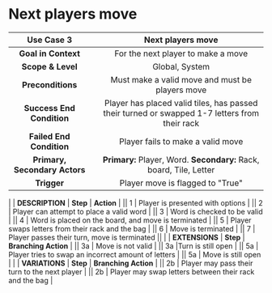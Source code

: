 # Next players move

| __Use Case 3__ || Next players move |
|:-----------------------------:|:-:|:-----------------------------------------:|
| __Goal in Context__          || For the next player to make a move |
| __Scope & Level__             || Global, System |
| __Preconditions__             || Must make a valid move and must be players move |
| __Success End Condition__     || Player has placed valid tiles, has passed their turned or swapped 1-7 letters from their rack  |
| __Failed End Condition__      || Player fails to make a valid move |  
| __Primary, Secondary Actors__ || __Primary:__ Player, Word. __Secondary:__ Rack, board, Tile, Letter |
| __Trigger__                   || Player move is flagged to "True" 
|
| __DESCRIPTION__               | __Step__ | __Action__ |
|| 1 | Player is presented with options |
|| 2 | Player can attempt to place a valid word | 
|| 3 | Word is checked to be valid |
|| 4 | Word is placed on the board, and move is terminated |
|| 5 | Player swaps letters from their rack and the bag |
|| 6 | Move is terminated |
|| 7 | Player passes their turn, move is terminated ||
|
| __EXTENSIONS__  | __Step__ | __Branching Action__  |
|| 3a | Move is not valid |
|| 3a |Turn is still open |
|| 5a | Player tries to swap an incorrect amount of letters |
|| 5a | Move is still open |
|
| __VARIATIONS__ | __Step__ | __Branching Action__ |
|| 2b | Player may pass their turn to the next player |
|| 2b | Player may swap letters between their rack and the bag |
